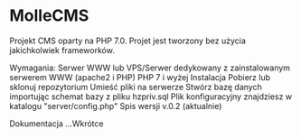 # MolleCMS
Projekt CMS oparty na PHP 7.0. Projet jest tworzony bez użycia jakichkolwiek frameworków.

Wymagania:
Serwer WWW lub VPS/Serwer dedykowany z zainstalowanym serwerem WWW (apache2 i PHP)
PHP 7 i wyżej
Instalacja
Pobierz lub sklonuj repozytorium
Umieść pliki na serwerze
Stwórz bazę danych importując schemat bazy z pliku hzpriv.sql
Plik konfiguracyjny znajdziesz w katalogu "server/config.php"
Spis wersji
v.0.2 (aktualnie)


Dokumentacja
...Wkrótce

